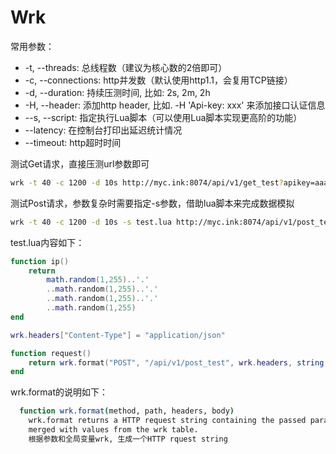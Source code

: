 Wrk
=

常用参数：
- -t, --threads: 总线程数（建议为核心数的2倍即可）
- -c, --connections: http并发数（默认使用http1.1，会复用TCP链接）
- -d, --duration: 持续压测时间, 比如: 2s, 2m, 2h
- -H, --header: 添加http header, 比如. -H 'Api-key: xxx' 来添加接口认证信息
- --s, --script: 指定执行Lua脚本（可以使用Lua脚本实现更高阶的功能）
- --latency: 在控制台打印出延迟统计情况
- --timeout: http超时时间

测试Get请求，直接压测url参数即可
```bash
wrk -t 40 -c 1200 -d 10s http://myc.ink:8074/api/v1/get_test?apikey=aaa
```
测试Post请求，参数复杂时需要指定-s参数，借助lua脚本来完成数据模拟
```bash
wrk -t 40 -c 1200 -d 10s -s test.lua http://myc.ink:8074/api/v1/post_test
```
test.lua内容如下：
```lua
function ip()
    return
        math.random(1,255)..'.'
        ..math.random(1,255)..'.'
        ..math.random(1,255)..'.'
        ..math.random(1,255)
end

wrk.headers["Content-Type"] = "application/json"

function request()
    return wrk.format("POST", "/api/v1/post_test", wrk.headers, string.format('{"apikey": "miaoyc-test-apikey", "param": "%s"}', ip()))
end
```
wrk.format的说明如下：
```bash
  function wrk.format(method, path, headers, body)
    wrk.format returns a HTTP request string containing the passed parameters
    merged with values from the wrk table.
    根据参数和全局变量wrk, 生成一个HTTP rquest string
```
